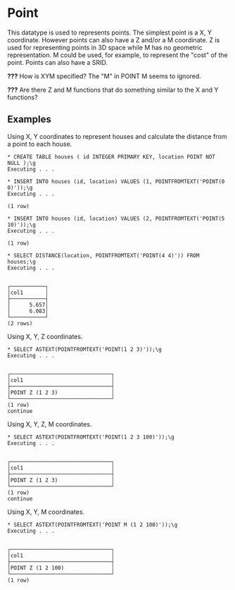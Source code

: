 # Point #

This datatype is used to represents points. The simplest point is a X, Y coordinate. However points can also have a Z and/or a M coordinate. Z is used for representing points in 3D space while M has no geometric representation. M could be used, for example, to represent the "cost" of the point. Points can also have a SRID.

**???** How is XYM specified? The "M" in POINT M seems to ignored.

**???** Are there Z and M functions that do something similar to the X and Y functions?

## Examples ##

Using X, Y coordinates to represent houses and calculate the distance from a point to each house.

    * CREATE TABLE houses ( id INTEGER PRIMARY KEY, location POINT NOT NULL );\g
    Executing . . .

    * INSERT INTO houses (id, location) VALUES (1, POINTFROMTEXT('POINT(0 0)'));\g
    Executing . . .

    (1 row)

    * INSERT INTO houses (id, location) VALUES (2, POINTFROMTEXT('POINT(5 10)'));\g
    Executing . . .

    (1 row)

    * SELECT DISTANCE(location, POINTFROMTEXT('POINT(4 4)')) FROM houses;\g
    Executing . . .


    ┌───────────┐
    │col1       │
    ├───────────┤
    │      5.657│
    │      6.083│
    └───────────┘
    (2 rows)

Using X, Y, Z coordinates.

    * SELECT ASTEXT(POINTFROMTEXT('POINT(1 2 3)'));\g
    Executing . . .


    ┌────────────────────────────────┐
    │col1                            │
    ├────────────────────────────────┤
    │POINT Z (1 2 3)                 │
    └────────────────────────────────┘
    (1 row)
    continue

Using X, Y, Z, M coordinates.

    * SELECT ASTEXT(POINTFROMTEXT('POINT(1 2 3 100)'));\g
    Executing . . .


    ┌────────────────────────────────┐
    │col1                            │
    ├────────────────────────────────┤
    │POINT Z (1 2 3)                 │
    └────────────────────────────────┘
    (1 row)
    continue

Using X, Y, M coordinates.

    * SELECT ASTEXT(POINTFROMTEXT('POINT M (1 2 100)'));\g  
    Executing . . .


    ┌────────────────────────────────┐
    │col1                            │
    ├────────────────────────────────┤
    │POINT Z (1 2 100)               │
    └────────────────────────────────┘
    (1 row)

